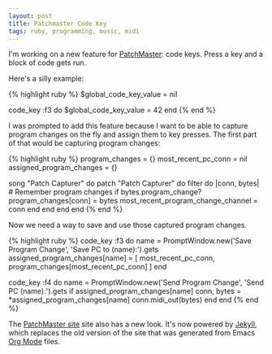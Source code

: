 ```yaml
---
layout: post
title: Patchmaster Code Key
tags: ruby, programming, music, midi
---
```


I'm working on a new feature for [PatchMaster](http://patchmaster.org/):
code keys. Press a key and a block of code gets run.

Here's a silly example:

{% highlight ruby %}
$global_code_key_value = nil

code_key :f3 do
  $global_code_key_value = 42
end
{% end %}

I was prompted to add this feature because I want to be able to capture
program changes on the fly and assign them to key presses. The first part of
that would be capturing program changes:

{% highlight ruby %}
program_changes = {}
most_recent_pc_conn = nil
assigned_program_changes = {}

song "Patch Capturer" do
  patch "Patch Capturer" do
    filter do |conn, bytes|
      # Remember program changes
      if bytes.program_change?
        program_changes[conn] = bytes
        most_recent_program_change_channel = conn
      end
    end
  end
end
{% end %}

Now we need a way to save and use those captured program changes.

{% highlight ruby %}
code_key :f3 do
  name = PromptWindow.new('Save Program Change', 'Save PC to (name):').gets
  assigned_program_changes[name] = [
    most_recent_pc_conn, program_changes[most_recent_pc_conn]
  ]
end

code_key :f4 do
  name = PromptWindow.new('Send Program Change', 'Send PC (name):').gets
  if assigned_program_changes[name]
    conn, bytes = *assigned_program_changes[name]
    conn.midi_out(bytes)
  end
end
{% end %}

The [PatchMaster site](http://patchmaster.org/) site also has a new look.
It's now powered by [Jekyll](jekyllrb.com), which replaces the old version
of the site that was generated from Emacs [Org Mode](http://org-mode.org/)
files.
